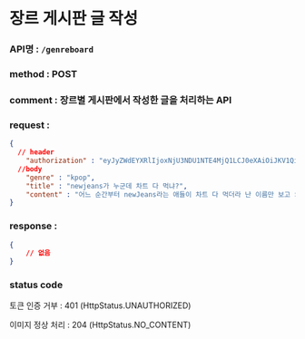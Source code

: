 # 장르 게시판 글 작성
### API명 : `/genreboard`

### method : POST

### comment : 장르별 게시판에서 작성한 글을 처리하는 API 

### request : 
~~~json
{
  // header
    "authorization" : "eyJyZWdEYXRlIjoxNjU3NDU1NTE4MjQ1LCJ0eXAiOiJKV1QiLCJhbGciOiJIUzI1NiJ9.eyJ1c2VyTnVtIjoiNDMiLCJleHAiOjE2NTc0NjYzMTh9.geNy6UmYpSO88SdiU4fRzxVQYhAOiDfSv_J_cArh2JM",
  //body
    "genre" : "kpop",
    "title" : "newjeans가 누군데 차트 다 먹냐?",
    "content" : "어느 순간부터 newJeans라는 애들이 차트 다 먹더라 난 이름만 보고 외국 가수인줄"
}
~~~


### response :
~~~json
{
    // 없음
}
~~~

### status code
토큰 인증 거부 : 401 (HttpStatus.UNAUTHORIZED)

이미지 정상 처리 : 204 (HttpStatus.NO_CONTENT)


